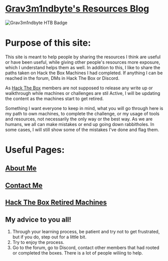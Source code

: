 # [Grav3m1ndbyte's Resources Blog](index.md)


![Grav3m1ndbyte HTB Badge](https://www.hackthebox.eu/badge/image/75471)




# Purpose of this site:

  This site is meant to help people by sharing the resources I think are useful or have been useful, while giving other people's resources more exposure, which I understand helps them as well. In addition to this, I like to share the paths taken on Hack the Box Machines I had completed. If anything I can be reached in the forum, DMs in Hack The Box or Discord. 

  As [Hack The Box](https://www.hackthebox.eu/) members are not supposed to release any write up or walkthrough while machines or challenges are stil Active, I will be updating the content as the machines start to get retired.

  Something I want everyone to keep in mind, what you will go through here is my path to own machines, to complete the challenge, or my usage of tools and resources, not necessarily the only way or the best way. As we are humans, we all can make mistakes or end up going down rabbitholes. In some cases, I will still show some of the mistakes I've done and flag them.





# Useful Pages:
## [About Me](/about.md)
## [Contact Me](/contact.md)
## [Hack The Box Retired Machines](/HTB-Retired/HTB-RetiredMachines.md)





## My advice to you all!

1. Through your learning process, be patient and try not to get frustrated, but if you do, step out for a little bit.
2. Try to enjoy the process.
3. Go to the forum, go to Discord, contact other members that had rooted or completed the boxes. There is a lot of people wiliing to help.
